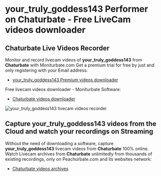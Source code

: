 # your_truly_goddess143 Performer on Chaturbate - Free LiveCam videos downloader

## Chaturbate Live Videos Recorder

Monitor and record livecam videos of **your_truly_goddess143** from **Chaturbate** with Moniturbate.com
Get a premium trial for free by just and only registering with your Email address:
* [your_truly_goddess143 Premium videos downloader](https://moniturbate.com/request-demo-licence-key.html)

Free livecam videos downloader - Moniturbate Software:
* [Chaturbate videos downloader](https://moniturbate.com/moniturbate-download-software.html)

![your_truly_goddess143 livecam videos recorder](https://peachurnet.com/templates/moniturbate-software.png)


## Capture your_truly_goddess143 videos from the Cloud and watch your recordings on Streaming

Without the need of downloading a software, capture **your_truly_goddess143** livecam videos from **Chaturbate** 100% online.
Watch Livecam archives from **Chaturbate** unlimitedly from thousands of existing recordings, only on Peachurbate.com and its websites network:
* [Chaturbate videos archives](https://peachurnet.com/)